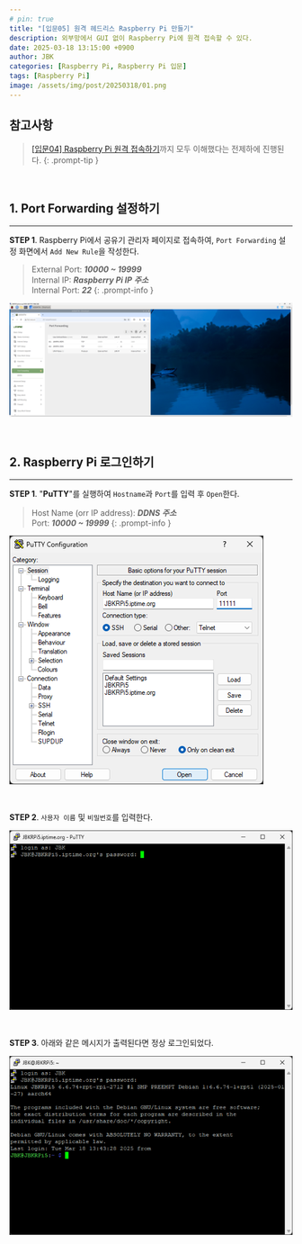 ```yaml
---
# pin: true
title: "[입문05] 원격 헤드리스 Raspberry Pi 만들기"
description: 외부망에서 GUI 없이 Raspberry Pi에 원격 접속할 수 있다.
date: 2025-03-18 13:15:00 +0900
author: JBK
categories: [Raspberry Pi, Raspberry Pi 입문]
tags: [Raspberry Pi]
image: /assets/img/post/20250318/01.png
---
```


## **참고사항**

> [[입문04] Raspberry Pi 원격 접속하기][1]까지 모두 이해했다는 전제하에 진행된다.
{: .prompt-tip }

<!-- Reference -->
[1]: https://jaebinary.github.io/posts/RPi-04


<br>


## **1. Port Forwarding 설정하기**
---

**STEP 1**. Raspberry Pi에서 공유기 관리자 페이지로 접속하여, `Port Forwarding` 설정 화면에서 `Add New Rule`을 작성한다.

> External Port: ***10000 ~ 19999***<br>
> Internal IP: ***Raspberry Pi IP 주소***<br>
> Internal Port: ***22***
{: .prompt-info }

![1-STEP01](/assets/img/post/20250318/02.png)


<br>


## **2. Raspberry Pi 로그인하기**
---

**STEP 1**. "**PuTTY**"를 실행하여 `Hostname`과 `Port`를 입력 후 `Open`한다.
> Host Name (orr IP address): ***DDNS 주소***<br>
> Port: ***10000 ~ 19999***
{: .prompt-info }

![2-STEP01](/assets/img/post/20250318/03.png)

<br>

**STEP 2**. `사용자 이름` 및 `비밀번호`를 입력한다.

![2-STEP02](/assets/img/post/20250318/04.png)

<br>

**STEP 3**. 아래와 같은 메시지가 출력된다면 정상 로그인되었다.

![2-STEP02](/assets/img/post/20250318/05.png)